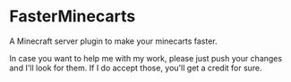 # FasterMinecarts
A Minecraft server plugin to make your minecarts faster.

In case you want to help me with my work, please just push your changes and I'll look for them.
If I do accept those, you'll get a credit for sure.
